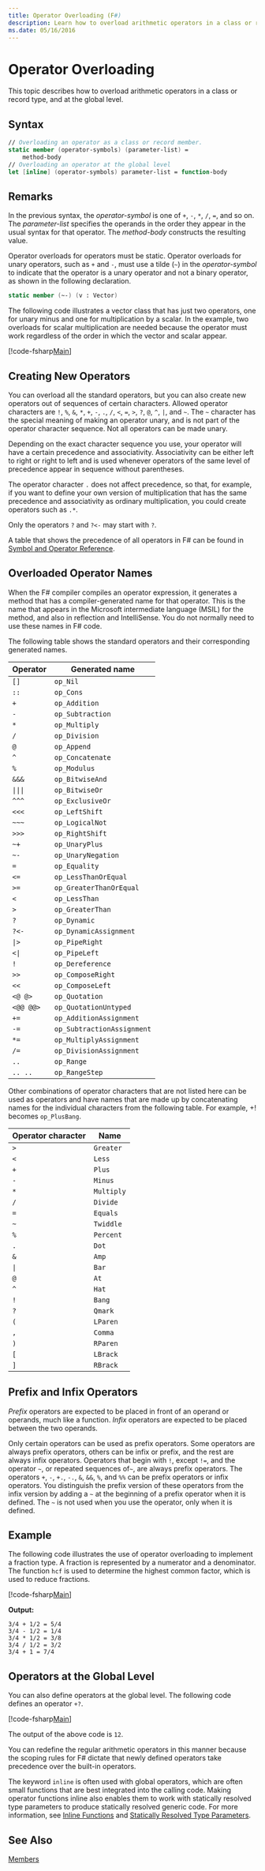 ```yaml
---
title: Operator Overloading (F#)
description: Learn how to overload arithmetic operators in a class or record type and at the global level in F#.
ms.date: 05/16/2016
---
```

# Operator Overloading

This topic describes how to overload arithmetic operators in a class or record type, and at the global level.


## Syntax

```fsharp
// Overloading an operator as a class or record member.
static member (operator-symbols) (parameter-list) =
    method-body
// Overloading an operator at the global level
let [inline] (operator-symbols) parameter-list = function-body
```

## Remarks
In the previous syntax, the *operator-symbol* is one of `+`, `-`, `*`, `/`, `=`, and so on. The *parameter-list* specifies the operands in the order they appear in the usual syntax for that operator. The *method-body* constructs the resulting value.

Operator overloads for operators must be static. Operator overloads for unary operators, such as `+` and `-`, must use a tilde (`~`) in the *operator-symbol* to indicate that the operator is a unary operator and not a binary operator, as shown in the following declaration.

```fsharp
static member (~-) (v : Vector)
```

The following code illustrates a vector class that has just two operators, one for unary minus and one for multiplication by a scalar. In the example, two overloads for scalar multiplication are needed because the operator must work regardless of the order in which the vector and scalar appear.

[!code-fsharp[Main](../../../samples/snippets/fsharp/lang-ref-2/snippet4001.fs)]

## Creating New Operators
You can overload all the standard operators, but you can also create new operators out of sequences of certain characters. Allowed operator characters are `!`, `%`, `&`, `*`, `+`, `-`, `.`, `/`, `<`, `=`, `>`, `?`, `@`, `^`, `|`, and `~`. The `~` character has the special meaning of making an operator unary, and is not part of the operator character sequence. Not all operators can be made unary.

Depending on the exact character sequence you use, your operator will have a certain precedence and associativity. Associativity can be either left to right or right to left and is used whenever operators of the same level of precedence appear in sequence without parentheses.

The operator character `.` does not affect precedence, so that, for example, if you want to define your own version of multiplication that has the same precedence and associativity as ordinary multiplication, you could create operators such as `.*`.

Only the operators `?` and `?<-` may start with `?`.

A table that shows the precedence of all operators in F# can be found in [Symbol and Operator Reference](symbol-and-operator-reference/index.md).


## Overloaded Operator Names
When the F# compiler compiles an operator expression, it generates a method that has a compiler-generated name for that operator. This is the name that appears in the Microsoft intermediate language (MSIL) for the method, and also in reflection and IntelliSense. You do not normally need to use these names in F# code.

The following table shows the standard operators and their corresponding generated names.



|            Operator             |       Generated name       |
|---------------------------------|----------------------------|
|              `[]`               |          `op_Nil`          |
|              `::`               |         `op_Cons`          |
|               `+`               |       `op_Addition`        |
|               `-`               |      `op_Subtraction`      |
|               `*`               |       `op_Multiply`        |
|               `/`               |       `op_Division`        |
|               `@`               |        `op_Append`         |
|               `^`               |      `op_Concatenate`      |
|               `%`               |        `op_Modulus`        |
|              `&&&`              |      `op_BitwiseAnd`       |
| <code>&#124;&#124;&#124;</code> |       `op_BitwiseOr`       |
|              `^^^`              |      `op_ExclusiveOr`      |
|              `<<<`              |       `op_LeftShift`       |
|              `~~~`              |      `op_LogicalNot`       |
|              `>>>`              |      `op_RightShift`       |
|              `~+`               |       `op_UnaryPlus`       |
|              `~-`               |     `op_UnaryNegation`     |
|               `=`               |       `op_Equality`        |
|              `<=`               |    `op_LessThanOrEqual`    |
|              `>=`               |  `op_GreaterThanOrEqual`   |
|               `<`               |       `op_LessThan`        |
|               `>`               |      `op_GreaterThan`      |
|               `?`               |        `op_Dynamic`        |
|              `?<-`              |   `op_DynamicAssignment`   |
|      <code>&#124;></code>       |       `op_PipeRight`       |
|      <code><&#124;</code>       |       `op_PipeLeft`        |
|               `!`               |      `op_Dereference`      |
|              `>>`               |     `op_ComposeRight`      |
|              `<<`               |      `op_ComposeLeft`      |
|             `<@ @>`             |       `op_Quotation`       |
|            `<@@ @@>`            |   `op_QuotationUntyped`    |
|              `+=`               |  `op_AdditionAssignment`   |
|              `-=`               | `op_SubtractionAssignment` |
|              `*=`               |  `op_MultiplyAssignment`   |
|              `/=`               |  `op_DivisionAssignment`   |
|              `..`               |         `op_Range`         |
|             `.. ..`             |       `op_RangeStep`       |

Other combinations of operator characters that are not listed here can be used as operators and have names that are made up by concatenating names for the individual characters from the following table. For example, +! becomes `op_PlusBang`.



|Operator character|Name|
|------------------|----|
|`>`|`Greater`|
|`<`|`Less`|
|`+`|`Plus`|
|`-`|`Minus`|
|`*`|`Multiply`|
|`/`|`Divide`|
|`=`|`Equals`|
|`~`|`Twiddle`|
|`%`|`Percent`|
|`.`|`Dot`|
|`&`|`Amp`|
|<code>&#124;</code>|`Bar`|
|`@`|`At`|
|`^`|`Hat`|
|`!`|`Bang`|
|`?`|`Qmark`|
|`(`|`LParen`|
|`,`|`Comma`|
|`)`|`RParen`|
|`[`|`LBrack`|
|`]`|`RBrack`|

## Prefix and Infix Operators
*Prefix* operators are expected to be placed in front of an operand or operands, much like a function. *Infix* operators are expected to be placed between the two operands.

Only certain operators can be used as prefix operators. Some operators are always prefix operators, others can be infix or prefix, and the rest are always infix operators. Operators that begin with `!`, except `!=`, and the operator `~`, or repeated sequences of`~`, are always prefix operators. The operators `+`, `-`, `+.`, `-.`, `&`, `&&`, `%`, and `%%` can be prefix operators or infix operators. You distinguish the prefix version of these operators from the infix version by adding a `~` at the beginning of a prefix operator when it is defined. The `~` is not used when you use the operator, only when it is defined.

## Example

The following code illustrates the use of operator overloading to implement a fraction type. A fraction is represented by a numerator and a denominator. The function `hcf` is used to determine the highest common factor, which is used to reduce fractions.

[!code-fsharp[Main](../../../samples/snippets/fsharp/lang-ref-2/snippet4002.fs)]

**Output:**

```
3/4 + 1/2 = 5/4
3/4 - 1/2 = 1/4
3/4 * 1/2 = 3/8
3/4 / 1/2 = 3/2
3/4 + 1 = 7/4
```

## Operators at the Global Level
You can also define operators at the global level. The following code defines an operator `+?`.

[!code-fsharp[Main](../../../samples/snippets/fsharp/lang-ref-2/snippet4003.fs)]

The output of the above code is `12`.

You can redefine the regular arithmetic operators in this manner because the scoping rules for F# dictate that newly defined operators take precedence over the built-in operators.

The keyword `inline` is often used with global operators, which are often small functions that are best integrated into the calling code. Making operator functions inline also enables them to work with statically resolved type parameters to produce statically resolved generic code. For more information, see [Inline Functions](functions/inline-functions.md) and [Statically Resolved Type Parameters](generics/statically-resolved-type-parameters.md).

## See Also
[Members](members/index.md)
